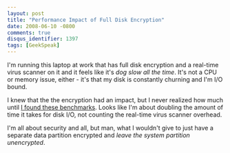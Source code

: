 ```yaml
---
layout: post
title: "Performance Impact of Full Disk Encryption"
date: 2008-06-10 -0800
comments: true
disqus_identifier: 1397
tags: [GeekSpeak]
---
```

I'm running this laptop at work that has full disk encryption and a
real-time virus scanner on it and it feels like it's *dog slow all the
time*. It's not a CPU or memory issue, either - it's that my disk is
constantly churning and I'm I/O bound.

I knew that the the encryption had an impact, but I never realized how
much until [I found these
benchmarks](http://www.xml-dev.com/blog/index.php?action=viewtopic&id=250).
Looks like I'm about doubling the amount of time it takes for disk I/O,
not counting the real-time virus scanner overhead.

I'm all about security and all, but man, what I wouldn't give to just
have a separate data partition encrypted and *leave the system partition
unencrypted*.

